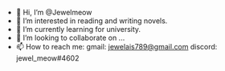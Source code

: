 - 👋 Hi, I’m @Jewelmeow
- 👀 I’m interested in reading and writing novels.
- 🌱 I’m currently learning for university.
- 💞️ I’m looking to collaborate on ...
- 📫 How to reach me: 
gmail: jewelais789@gmail.com
discord: jewel_meow#4602
<!---
Jewelmeow/Jewelmeow is a ✨ special ✨ repository because its `README.md` (this file) appears on your GitHub profile.
You can click the Preview link to take a look at your changes.
--->
